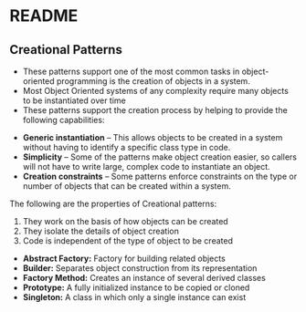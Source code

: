 # README #

## Creational Patterns ##

- These patterns support one of the most common tasks in object-oriented programming is the creation of objects in a system.
- Most Object Oriented systems of any complexity require many objects to be instantiated over time
- These patterns support the creation process by helping to provide the following capabilities:
+ **Generic instantiation** – This allows objects to be created in a system without having to identify a specific class type in code.
+ **Simplicity** – Some of the patterns make object creation easier, so callers will not have to write large, complex code to instantiate an object.
+ **Creation constraints** – Some patterns enforce constraints on the type or number of objects that can be created within a system.

The following are the properties of Creational patterns:

1. They work on the basis of how objects can be created
2. They isolate the details of object creation
3. Code is independent of the type of object to be created

+ **Abstract Factory:** Factory for building related objects
+ **Builder:** Separates object construction from its representation
+ **Factory Method:** Creates an instance of several derived classes
+ **Prototype:** A fully initialized instance to be copied or cloned
+ **Singleton:** A class in which only a single instance can exist
